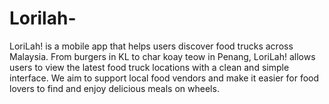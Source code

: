 # Lorilah-
LoriLah! is a mobile app that helps users discover food trucks across Malaysia. From burgers in KL to char koay teow in Penang, LoriLah! allows users to view the latest food truck locations with a clean and simple interface. We aim to support local food vendors and make it easier for food lovers to find and enjoy delicious meals on wheels.
